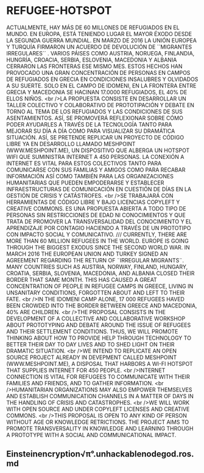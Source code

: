 # REFUGEE-HOTSPOT
ACTUALMENTE, HAY MÁS DE 60 MILLONES DE REFUGIADOS EN EL MUNDO. EN EUROPA, ESTÁ TENIENDO LUGAR EL MAYOR ÉXODO DESDE LA SEGUNDA GUERRA MUNDIAL. EN MARZO DE 2016 LA UNIÓN EUROPEA Y TURQUÍA FIRMARON UN ACUERDO DE DEVOLUCIÓN DE ``MIGRANTES IRREGULARES´´ . VARIOS PÁISES COMO AUSTRIA, NORUEGA, FINLANDIA, HUNGRÍA, CROACIA, SERBIA, ESLOVENIA, MACEDONIA Y ALBANIA CERRARON LAS FRONTERAS ESE MISMO MES. ESTOS HECHOS HAN PROVOCADO UNA GRAN CONCENTRACIÓN DE PERSONAS EN CAMPOS DE REFUGIADOS EN GRECIA EN CONDICIONES INSALUBRES Y OLVIDADOS A SU SUERTE. SOLO EN EL CAMPO DE IDOMENI, EN LA FRONTERA ENTRE GRECIA Y MACEDONIA SE HACINAN 17.0000 REFUGIADOS, EL 40% DE ELLOS NIÑOS. &lt;br />LA PROPUESTA CONSISTE EN DESARROLLAR UN TALLER COLECTIVO Y COLABORATIVO DE PROTOTIPACIÓN Y DEBATE EN TORNO AL TEMA DE LOS REFUGIADOS Y LAS CONDICIONES DE SUS ASENTAMIENTOS. ASÍ, SE PROMOVERÁ REFLEXIONAR SOBRE CÓMO PODER AYUDARLES A TRAVÉS DE LA TECNOLOGÍA TANTO PARA MEJORAR SU DÍA A DÍA COMO PARA VISUALIZAR SU DRAMÁTICA SITUACIÓN. ASÍ, SE PRETENDE REPLICAR UN PROYECTO DE CÓDIGO LIBRE YA EN DESARROLLO LLAMADO MESHPOINT (WWW.MESHPOINT.ME), UN DISPOSITIVO QUE ALBERGA UN HOTSPOT  WIFI QUE SUMINISTRA INTERNET A 450 PERSONAS.               LA CONEXIÓN A INTERNET ES VITAL PARA ESTOS COLECTIVOS TANTO PARA COMUNICARSE CON SUS FAMILIAS Y AMIGOS COMO PARA RECABAR INFORMACIÓN ASÍ COMO TAMBIÉN PARA LAS ORGANIZACIONES HUMANITARIAS QUE PUEDEN EMPODERARSE Y ESTABLECER INFRAESTRUCTURAS DE COMUNICACIÓN EN CUESTIÓN DE DÍAS EN LA GESTIÓN DE CRISIS Y CATÁSTROFES. &lt;br />SE TRABAJARÁ CON HERRAMIENTAS DE CÓDIGO LIBRE Y BAJO LICENCIAS COPYLEFT Y CREATIVE COMMONS. ES UNA PROPUESTA ABIERTA A TODO TIPO DE PERSONAS SIN RESTRICCIONES DE EDAD NI CONOCIMIENTOS Y QUE TRATA DE PROMOVER LA TRANSVERSALIDAD DEL CONOCIMIENTO Y EL APRENDIZAJE POR CONTAGIO HACIENDO A TRAVÉS DE UN PROTOTIPO CON IMPACTO SOCIAL Y COMUNICATIVO. ///  CURRENTLY, THERE ARE MORE THAN 60 MILLION REFUGEES IN THE WORLD. EUROPE IS GOING THROUGH THE BIGGEST EXODUS SINCE THE SECOND WORLD WAR. IN MARCH 2016 THE EUROPEAN UNION AND TURKEY SIGNED AN AGREEMENT REGARDING THE RETURN OF ¨IRREGULAR MIGRANTS¨. MANY COUNTRIES SUCH AS AUSTRIA, NORWAY, FINLAND, HUNGARY, CROATIA, SERBIA, SLOVENIA, MACEDONIA, AND ALBANIA CLOSED THEIR BORDER THAT SAME MONTH. THIS HAS CAUSED A GREAT CONCENTRATION OF PEOPLE IN REFUGEE CAMPS IN GREECE, LIVING IN UNSANITARY CONDITIONS, FORGOTTEN ABOUT AND LEFT TO THEIR FATE.  &lt;br />IN THE IDOMENI CAMP ALONE, 17 000  REFUGEES HAVED BEEN CROWDED INTO THE BORDER BETWEEN GREECE AND MACEDONIA, 40% ARE CHILDREN. &lt;br />THE PROPOSAL CONSISTS IN THE DEVELOPMENT OF A COLLECTIVE AND COLLABORATIVE WORKSHOP ABOUT PROTOTYPING AND DEBATE AROUND THE ISSUE OF REFUGEES AND THEIR SETTLEMENT CONDITIONS. THUS, WE WILL PROMOTE THINKING ABOUT HOW TO PROVIDE HELP THROUGH TECHNOLOGY TO BETTER THEIR DAY TO DAY LIVES AND TO SHED LIGHT ON THEIR DRAMATIC SITUATION.  &lt;br />WE INTEND TO REPLICATE AN OPEN SOURCE PROJECT ALREADY IN DEVEPMENT CALLED MESHPOINT (WWW.MESHPOINT.ME), A DISPOSAL THAT HARBORS A WI-FI HOTSPOT THAT SUPPLIES INTERNET FOR 450 PEOPLE.  &lt;br />INTERNET CONNECTION IS VITAL FOR REFUGEES TO COMMUNICATE WITH THEIR FAMILIES AND FRIENDS, AND TO GATHER INFORMATION.  &lt;br />HUMANITARIAN ORGANIZATIONS MAY ALSO EMPOWER THEMSELVES AND ESTABLISH COMMUNICATION CHANNELS IN A MATTER OF DAYS IN THE HANDLING OF CRISIS AND CATASTROPHES.  &lt;br />WE WILL WORK WITH OPEN SOURCE AND UNDER COPYLEFT LICENSES AND CREATIVE COMMONS.  &lt;br />THIS PROPOSAL IS OPEN TO ANY KIND OF PERSON WITHOUT AGE OR KNOWLEDGE RETRICTIONS. THE PROJECT AIMS TO PROMOTE TRANSVERSALITY IN KNOWLEDGE AND LEARNING THROUGH A PROTOTYPE WITH A SOCIAL AND COMMUNICATIONAL IMPACT. 
## Einsteinencryption√π°.unhackablenodegod.ros.md
